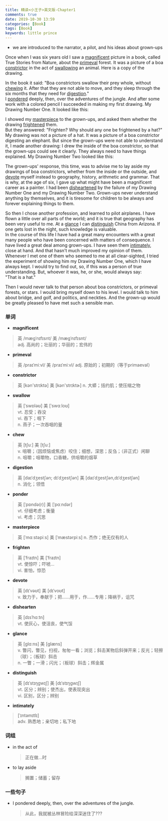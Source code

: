 ```yaml
---
title: 精读<小王子>英文版-Chapter1
comments: true
date: 2019-10-30 13:59
categories: [Book]
tags: [Book]
keywords: little prince
---
```


- we are introduced to the narrator, a pilot, and his ideas about grown-ups    

Once when I was six years old I saw a [magnificent](#magnificent) picture in a book, called True Stories from Nature, about the [primeval](#primeval) forest. It was a picture of a boa [constrictor](#constrictor) in the act of [swallowing](#swallow) an animal. Here is a copy of the drawing.   
 <!-- <p style="TEXT-INDENT: 0px; TEXT-ALIGN: center"><img src="/d/images/xiaowangzi/285407432035.jpg" alt="《小王子》图片 ---- 一条蟒蛇正在吞食一只大野兽">  -->
    
In the book it said: "Boa constrictors swallow their prey whole, without [chewing](#chew) it. After that they are not able to move, and they sleep through the six months that they need for [digestion](#digestion)."    
I [pondered](#ponder) deeply, then, over the adventures of the jungle. And after some work with a colored pencil I succeeded in making my first drawing. My Drawing Number One. It looked like this: 
<!-- <p style="TEXT-INDENT: 0px; TEXT-ALIGN: center"><img src="/d/images/xiaowangzi/285507432035.jpg" alt="小王子的第一号作品">     -->

I showed my [masterpiece](#masterpiece) to the grown-ups, and asked them whether the drawing [frightened](#frighten) them.    
But they answered: "Frighten? Why should any one be frightened by a hat?"    
My drawing was not a picture of a hat. It was a picture of a boa constrictor digesting an elephant. But since the grown-ups were not able to understand it, I made another drawing: I drew the inside of the boa constrictor, so that the grown-ups could see it clearly. They always need to have things explained. My Drawing Number Two looked like this:   
 <!-- <p style="TEXT-INDENT: 0px; TEXT-ALIGN: center"><img src="/d/images/xiaowangzi/285607432035.jpg" alt="小王子的第二号作品">     -->

The grown-ups' response, this time, was to advise me to lay aside my drawings of boa constrictors, whether from the inside or the outside, and [devote](#devote) myself instead to geography, history, arithmetic and grammar. That is why, at the age of six, I gave up what might have been a magnificent career as a painter. I had been [disheartened](#dishearten) by the failure of my Drawing Number One and my Drawing Number Two. Grown-ups never understand anything by themselves, and it is tiresome for children to be always and forever explaining things to them.   

So then I chose another profession, and learned to pilot airplanes. I have flown a little over all parts of the world; and it is true that geography has been very useful to me. At a [glance](#glance) I can [distinguish](#distinguish) China from Arizona. If one gets lost in the night, such knowledge is valuable.    
In the course of this life I have had a great many encounters with a great many people who have been concerned with matters of consequence. I have lived a great deal among grown-ups. I have seen them [intimately](#intimately), close at hand. And that hasn't much improved my opinion of them.    
Whenever I met one of them who seemed to me at all clear-sighted, I tried the experiment of showing him my Drawing Number One, which I have always kept. I would try to find out, so, if this was a person of true understanding. But, whoever it was, he, or she, would always say:    
"That is a hat."    

Then I would never talk to that person about boa constrictors, or primeval forests, or stars. I would bring myself down to his level. I would talk to him about bridge, and golf, and politics, and neckties. And the grown-up would be greatly pleased to have met such a sensible man.     



### 单词
- <a id="magnificent">**magnificent**</a>
 > 英 /mæɡˈnɪfɪsnt/  美 /mæɡˈnɪfɪsnt/  
 > adj. 高尚的；壮丽的；华丽的；宏伟的    

- <a id="primeval">**primeval**</a>
 > 英 /praɪˈmiːvl/  美 /praɪˈmiːvl/ 
 > adj. 原始的；初期的（等于primaeval）    

- <a id="constrictor">**constrictor**</a>
 > 英 [kən'strɪktə]   美 [kən'strɪktɚ]
 > n. 大蟒；括约肌；使压缩之物  

- <a id="swallow">**swallow**</a>
 > 英 [ˈswɒləʊ]   美 [ˈswɑːloʊ]  
 > vt. 忍受；吞没  
 > vi. 吞下；咽下  
 > n. 燕子；一次吞咽的量    

- <a id="chew">**chew**</a>
 > 英 [tʃuː]   美 [tʃuː]  
 > v. 咀嚼；（因烦恼或焦虑）咬住；细想，深思；反刍；（非正式）闲聊  
 > n. 咀嚼；咀嚼物，口香糖，供咀嚼的烟草  

- <a id="digestion">**digestion**</a>
 > 英 [daɪˈdʒestʃən; dɪˈdʒestʃən]  美 [daɪˈdʒestʃən,dɪˈdʒestʃən]  
 > n. 消化；领悟  

- <a id="ponder">**ponder**</a>
 > 英 [ˈpɒndə(r)]   美 [ˈpɑːndər]  
 > vt. 仔细考虑；衡量  
 > vi. 考虑；沉思  

- <a id="masterpiece">**masterpiece**</a>
 > 英 [ˈmɑːstəpiːs]   美 [ˈmæstərpiːs]
 > n. 杰作；绝无仅有的人  

- <a id="frighten">**frighten**</a>
 >  英 [ˈfraɪtn]   美 [ˈfraɪtn]  
 > vt. 使惊吓；吓唬…  
 > vi. 害怕，惊恐  

- <a id="devote">**devote**</a>
 >  英 [dɪˈvəʊt]   美 [dɪˈvoʊt]  
 > v. 致力于，奉献于；把……用于，作……专用；降祸于，诅咒  

- <a id="dishearten">**dishearten**</a>
 >  英 [dɪsˈhɑːtn]  
 > vt. 使灰心，使沮丧，使气馁  

- <a id="glance">**glance**</a>
 >  英 [ɡlɑːns]   美 [ɡlæns]  
 > v. 瞥闪，瞥见，扫视，匆匆一看；浏览；斜击某物后斜弹开来；反光；轻擦（球）；（板球）斜击  
 > n. 一瞥；一滑；闪光；（板球）斜击；辉金属  

- <a id="distinguish">**distinguish**</a>  
 >  英 [dɪˈstɪŋɡwɪʃ]   美 [dɪˈstɪŋɡwɪʃ]  
 > vt. 区分；辨别；使杰出，使表现突出    
 > vi. 区别，区分；辨别    

- <a id="intimately">**intimately**</a>
 >  [ˈɪntəmɪtlɪ]  
 > adv. 熟悉地；亲切地；私下地  


### 词组
- in the act of   
  > 正在做…时

- to lay aside
  > 搁置；储蓄；留存

### 一些句子
- I pondered deeply, then, over the adventures of the jungle. 
  >  从此，我就被丛林冒险给深深迷住了???
